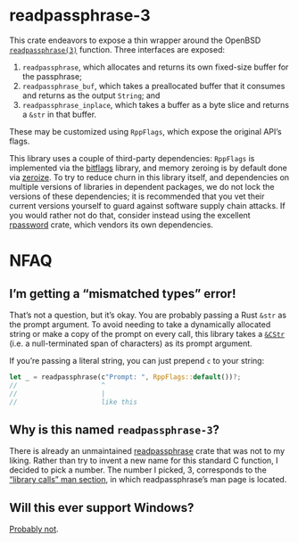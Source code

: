 # readpassphrase-3

This crate endeavors to expose a thin wrapper around the OpenBSD [`readpassphrase(3)`][0] function. Three interfaces are exposed:
1. `readpassphrase`, which allocates and returns its own fixed-size buffer for the passphrase;
2. `readpassphrase_buf`, which takes a preallocated buffer that it consumes and returns as the output `String`; and
3. `readpassphrase_inplace`, which takes a buffer as a byte slice and returns a `&str` in that buffer.

These may be customized using `RppFlags`, which expose the original API’s flags.

This library uses a couple of third-party dependencies: `RppFlags` is implemented via the [bitflags][1] library, and memory zeroing is by default done via [zeroize][3]. To try to reduce churn in this library itself, and dependencies on multiple versions of libraries in dependent packages, we do not lock the versions of these dependencies; it is recommended that you vet their current versions yourself to guard against software supply chain attacks. If you would rather not do that, consider instead using the excellent [rpassword][4] crate, which vendors its own dependencies.

# NFAQ

## I’m getting a “mismatched types” error!

That’s not a question, but it’s okay. You are probably passing a Rust `&str` as the prompt argument. To avoid needing to take a dynamically allocated string or make a copy of the prompt on every call, this library takes a [`&CStr`][5] (i.e. a null-terminated span of characters) as its prompt argument.

If you’re passing a literal string, you can just prepend `c` to your string:

```rust
let _ = readpassphrase(c"Prompt: ", RppFlags::default())?;
//                     ^
//                     |
//                     like this
```

## Why is this named `readpassphrase-3`?

There is already an unmaintained [readpassphrase][6] crate that was not to my liking. Rather than try to invent a new name for this standard C function, I decided to pick a number. The number I picked, 3, corresponds to the [“library calls” man section][7], in which readpassphrase’s man page is located.

## Will this ever support Windows?

[Probably not][8].

[0]: https://man.openbsd.org/readpassphrase
[1]: https://crates.io/crates/bitflags
[2]: https://docs.rs/thiserror/latest/thiserror/
[3]: https://crates.io/crates/zeroize
[4]: https://crates.io/crates/rpassword
[5]: https://doc.rust-lang.org/std/ffi/struct.CStr.html
[6]: https://crates.io/crates/readpassphrase
[7]: https://man7.org/linux/man-pages/man7/man-pages.7.html
[8]: https://github.com/mrdomino/readpassphrase-3/pull/1
